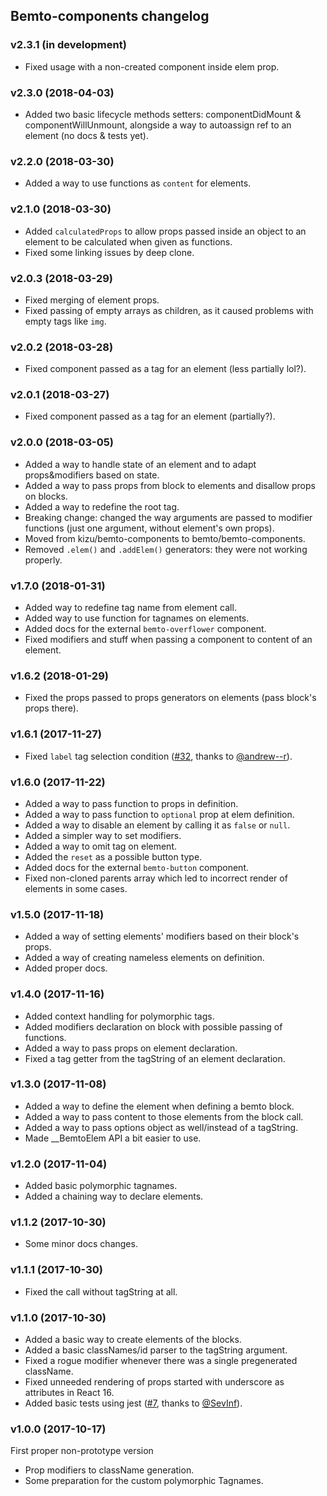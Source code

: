 ## Bemto-components changelog

### v2.3.1 (in development)

- Fixed usage with a non-created component inside elem prop.

### v2.3.0 (2018-04-03)

- Added two basic lifecycle methods setters: componentDidMount & componentWillUnmount, alongside a way to autoassign ref to an element (no docs & tests yet).

### v2.2.0 (2018-03-30)

- Added a way to use functions as `content` for elements.

### v2.1.0 (2018-03-30)

- Added `calculatedProps` to allow props passed inside an object to an element to be calculated when given as functions.
- Fixed some linking issues by deep clone.

### v2.0.3 (2018-03-29)

- Fixed merging of element props.
- Fixed passing of empty arrays as children, as it caused problems with empty tags like `img`.

### v2.0.2 (2018-03-28)

- Fixed component passed as a tag for an element (less partially lol?).

### v2.0.1 (2018-03-27)

- Fixed component passed as a tag for an element (partially?).

### v2.0.0 (2018-03-05)

- Added a way to handle state of an element and to adapt props&modifiers based on state.
- Added a way to pass props from block to elements and disallow props on blocks.
- Added a way to redefine the root tag.
- Breaking change: changed the way arguments are passed to modifier functions (just one argument, without element's own props).
- Moved from kizu/bemto-components to bemto/bemto-components.
- Removed `.elem()` and `.addElem()` generators: they were not working properly.

### v1.7.0 (2018-01-31)

- Added way to redefine tag name from element call.
- Added way to use function for tagnames on elements.
- Added docs for the external `bemto-overflower` component.
- Fixed modifiers and stuff when passing a component to content of an element.

### v1.6.2 (2018-01-29)

- Fixed the props passed to props generators on elements (pass block's props there).

### v1.6.1 (2017-11-27)

- Fixed `label` tag selection condition ([#32](https://github.com/bemto/bemto-components/pull/32), thanks to [@andrew--r](https://github.com/andrew--r)).

### v1.6.0 (2017-11-22)

- Added a way to pass function to props in definition.
- Added a way to pass function to `optional` prop at elem definition.
- Added a way to disable an element by calling it as `false` or `null`.
- Added a simpler way to set modifiers.
- Added a way to omit tag on element.
- Added the `reset` as a possible button type.
- Added docs for the external `bemto-button` component.
- Fixed non-cloned parents array which led to incorrect render of elements in some cases.

### v1.5.0 (2017-11-18)

- Added a way of setting elements' modifiers based on their block's props.
- Added a way of creating nameless elements on definition.
- Added proper docs.

### v1.4.0 (2017-11-16)

- Added context handling for polymorphic tags.
- Added modifiers declaration on block with possible passing of functions.
- Added a way to pass props on element declaration.
- Fixed a tag getter from the tagString of an element declaration.

### v1.3.0 (2017-11-08)

- Added a way to define the element when defining a bemto block.
- Added a way to pass content to those elements from the block call.
- Added a way to pass options object as well/instead of a tagString.
- Made __BemtoElem API a bit easier to use.

### v1.2.0 (2017-11-04)

- Added basic polymorphic tagnames.
- Added a chaining way to declare elements.

### v1.1.2 (2017-10-30)

- Some minor docs changes.

### v1.1.1 (2017-10-30)

- Fixed the call without tagString at all.

### v1.1.0 (2017-10-30)

- Added a basic way to create elements of the blocks.
- Added a basic classNames/id parser to the tagString argument.
- Fixed a rogue modifier whenever there was a single pregenerated className.
- Fixed unneeded rendering of props started with underscore as attributes in React 16.
- Added basic tests using jest ([#7](https://github.com/bemto/bemto-components/pull/7), thanks to [@SevInf](https://github.com/SevInf)).

### v1.0.0 (2017-10-17)

First proper non-prototype version

- Prop modifiers to className generation.
- Some preparation for the custom polymorphic Tagnames.
